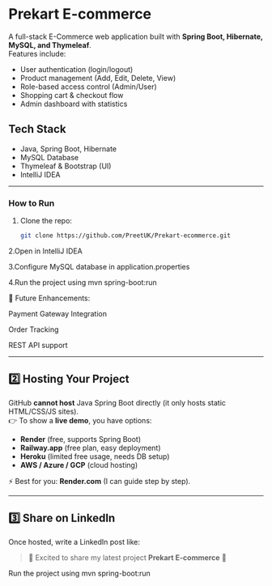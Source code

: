 # Prekart E-commerce

A full-stack E-Commerce web application built with **Spring Boot, Hibernate, MySQL, and Thymeleaf**.  
Features include:

- User authentication (login/logout)
- Product management (Add, Edit, Delete, View)
- Role-based access control (Admin/User)
- Shopping cart & checkout flow
- Admin dashboard with statistics

## Tech Stack
- Java, Spring Boot, Hibernate
- MySQL Database
- Thymeleaf & Bootstrap (UI)
- IntelliJ IDEA

---

### How to Run
1. Clone the repo:  
   ```bash
   git clone https://github.com/PreetUK/Prekart-ecommerce.git
2.Open in IntelliJ IDEA

3.Configure MySQL database in application.properties

4.Run the project using mvn spring-boot:run


🚀 Future Enhancements:

Payment Gateway Integration

Order Tracking

REST API support


---

## 2️⃣ Hosting Your Project
GitHub **cannot host** Java Spring Boot directly (it only hosts static HTML/CSS/JS sites).  
👉 To show a **live demo**, you have options:
- **Render** (free, supports Spring Boot)
- **Railway.app** (free plan, easy deployment)
- **Heroku** (limited free usage, needs DB setup)
- **AWS / Azure / GCP** (cloud hosting)

⚡ Best for you: **Render.com** (I can guide step by step).

---

## 3️⃣ Share on LinkedIn
Once hosted, write a LinkedIn post like:

> 🚀 Excited to share my latest project **Prekart E-commerce** 🎉

Run the project using mvn spring-boot:run
